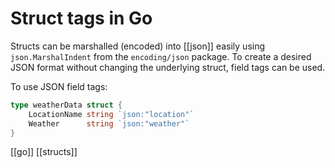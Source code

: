 # Struct tags in Go

Structs can be marshalled (encoded) into [[json]] easily using `json.MarshalIndent` from the `encoding/json` package. To create a desired JSON format without changing the underlying struct, field tags can be used.

To use JSON field tags:

```go
type weatherData struct {
    LocationName string `json:"location"`
    Weather      string `json:"weather"`
}
```

[[go]]
[[structs]]
